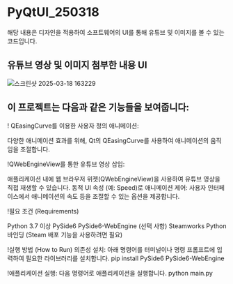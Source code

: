# PyQtUI_250318
해당 내용은 디자인을 적용하여 소프트웨어의 UI를 통해 유튜브 및 이미지를 볼 수 있는 코드입니다.

## 유튜브 영상 및 이미지 첨부한 내용 UI

![스크린샷 2025-03-18 163229](https://github.com/user-attachments/assets/5ee038cb-3337-4b56-a3d3-67c2610ed878)

## 이 프로젝트는 다음과 같은 기능들을 보여줍니다:

! QEasingCurve를 이용한 사용자 정의 애니메이션:

다양한 애니메이션 효과를 위해, Qt의 QEasingCurve를 사용하여 애니메이션의 움직임을 조절합니다.

!QWebEngineView를 통한 유튜브 영상 삽입:

애플리케이션 내에 웹 브라우저 위젯(QWebEngineView)을 사용하여 유튜브 영상을 직접 재생할 수 있습니다.
동적 UI 속성 (예: Speed)로 애니메이션 제어:
사용자 인터페이스에서 애니메이션의 속도 등을 조절할 수 있는 옵션을 제공합니다.

!필요 조건 (Requirements)

Python 3.7 이상
PySide6
PySide6-WebEngine
(선택 사항) Steamworks Python 바인딩 (Steam 배포 기능을 사용하려면 필요)

!실행 방법 (How to Run)
의존성 설치:
아래 명령어를 터미널이나 명령 프롬프트에 입력하여 필요한 라이브러리를 설치합니다.
pip install PySide6 PySide6-WebEngine

!애플리케이션 실행:
다음 명령어로 애플리케이션을 실행합니다.
python main.py
